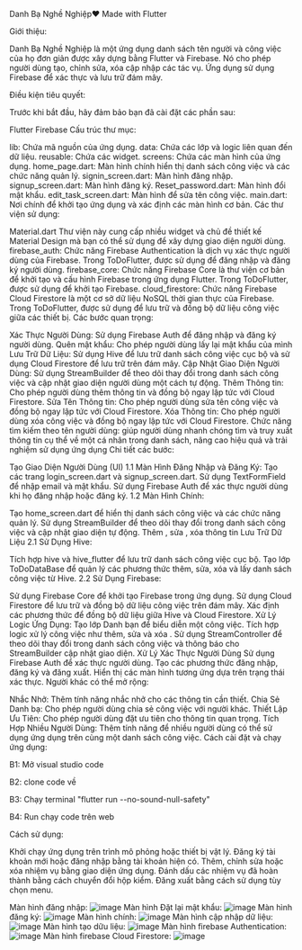 Danh Bạ Nghề Nghiệp❤️ Made with Flutter

Giới thiệu:

Danh Bạ Nghề Nghiệp là một ứng dụng danh sách tên người và công việc của họ đơn giản được xây dựng bằng Flutter và Firebase. Nó cho phép người dùng tạo, chỉnh sửa, xóa cập nhập các tác vụ. Ứng dụng sử dụng Firebase để xác thực và lưu trữ đám mây.

Điều kiện tiêu quyết:

Trước khi bắt đầu, hãy đảm bảo bạn đã cài đặt các phần sau:

Flutter
Firebase
Cấu trúc thư mục:

lib: Chứa mã nguồn của ứng dụng.
data: Chứa các lớp và logic liên quan đến dữ liệu.
reusable: Chứa các widget.
screens: Chứa các màn hình của ứng dụng.
home_page.dart: Màn hình chính hiển thị danh sách công việc và các chức năng quản lý.
signin_screen.dart: Màn hình đăng nhập.
signup_screen.dart: Màn hình đăng ký.
Reset_password.dart: Màn hình đổi mật khẩu.
edit_task_screen.dart: Màn hình để sửa tên công việc.
main.dart: Nơi chính để khởi tạo ứng dụng và xác định các màn hình cơ bản.
Các thư viện sử dụng:

Material.dart Thư viện này cung cấp nhiều widget và chủ đề thiết kế Material Design mà bạn có thể sử dụng để xây dựng giao diện người dùng.
firebase_auth: Chức năng Firebase Authentication là dịch vụ xác thực người dùng của Firebase. Trong ToDoFlutter, được sử dụng để đăng nhập và đăng ký người dùng.
firebase_core: Chức năng Firebase Core là thư viện cơ bản để khởi tạo và cấu hình Firebase trong ứng dụng Flutter. Trong ToDoFlutter, được sử dụng để khởi tạo Firebase.
cloud_firestore: Chức năng Firebase Cloud Firestore là một cơ sở dữ liệu NoSQL thời gian thực của Firebase. Trong ToDoFlutter, được sử dụng để lưu trữ và đồng bộ dữ liệu công việc giữa các thiết bị.
Các bước quan trọng:

Xác Thực Người Dùng: Sử dụng Firebase Auth để đăng nhập và đăng ký người dùng.
Quên mật khẩu: Cho phép người dùng lấy lại mật khẩu của mình
Lưu Trữ Dữ Liệu: Sử dụng Hive để lưu trữ danh sách công việc cục bộ và sử dụng Cloud Firestore để lưu trữ trên đám mây.
Cập Nhật Giao Diện Người Dùng: Sử dụng StreamBuilder để theo dõi thay đổi trong danh sách công việc và cập nhật giao diện người dùng một cách tự động.
Thêm Thông tin: Cho phép người dùng thêm thông tin và đồng bộ ngay lập tức với Cloud Firestore.
Sửa Tên Thông tin: Cho phép người dùng sửa tên công việc và đồng bộ ngay lập tức với Cloud Firestore.
Xóa Thông tin: Cho phép người dùng xóa công việc và đồng bộ ngay lập tức với Cloud Firestore.
Chức năng tìm kiếm theo tên người dùng: giúp người dùng nhanh chóng tìm và truy xuất thông tin cụ thể về một cá nhân trong danh sách, nâng cao hiệu quả và trải nghiệm sử dụng ứng dụng
Chi tiết các bước:

Tạo Giao Diện Người Dùng (UI) 1.1 Màn Hình Đăng Nhập và Đăng Ký:
Tạo các trang login_screen.dart và signup_screen.dart.
Sử dụng TextFormField để nhập email và mật khẩu.
Sử dụng Firebase Auth để xác thực người dùng khi họ đăng nhập hoặc đăng ký.
1.2 Màn Hình Chính:

Tạo home_screen.dart để hiển thị danh sách công việc và các chức năng quản lý.
Sử dụng StreamBuilder để theo dõi thay đổi trong danh sách công việc và cập nhật giao diện tự động.
Thêm , sửa , xóa thông tin
Lưu Trữ Dữ Liệu
2.1 Sử Dụng Hive:

Tích hợp hive và hive_flutter để lưu trữ danh sách công việc cục bộ.
Tạo lớp ToDoDataBase để quản lý các phương thức thêm, sửa, xóa và lấy danh sách công việc từ Hive.
2.2 Sử Dụng Firebase:

Sử dụng Firebase Core để khởi tạo Firebase trong ứng dụng.
Sử dụng Cloud Firestore để lưu trữ và đồng bộ dữ liệu công việc trên đám mây.
Xác định các phương thức để đồng bộ dữ liệu giữa Hive và Cloud Firestore.
Xử Lý Logic Ứng Dụng:
Tạo lớp Danh bạn để biểu diễn một công việc.
Tích hợp logic xử lý công việc như thêm, sửa và xóa .
Sử dụng StreamController để theo dõi thay đổi trong danh sách công việc và thông báo cho StreamBuilder cập nhật giao diện.
Xử Lý Xác Thực Người Dùng
Sử dụng Firebase Auth để xác thực người dùng.
Tạo các phương thức đăng nhập, đăng ký và đăng xuất.
Hiển thị các màn hình tương ứng dựa trên trạng thái xác thực.
Người khác có thể mở rộng:

Nhắc Nhở: Thêm tính năng nhắc nhở cho các thông tin cần thiết.
Chia Sẻ Danh bạ: Cho phép người dùng chia sẻ công việc với người khác.
Thiết Lập Ưu Tiên: Cho phép người dùng đặt ưu tiên cho thông tin quan trọng.
Tích Hợp Nhiều Người Dùng: Thêm tính năng để nhiều người dùng có thể sử dụng ứng dụng trên cùng một danh sách công việc.
Cách cài đặt và chạy ứng dụng:

B1: Mở visual studio code

B2: clone code về

B3: Chạy terminal "flutter run --no-sound-null-safety"

B4: Run chạy code trên web

Cách sử dụng:

Khởi chạy ứng dụng trên trình mô phỏng hoặc thiết bị vật lý.
Đăng ký tài khoản mới hoặc đăng nhập bằng tài khoản hiện có.
Thêm, chỉnh sửa hoặc xóa nhiệm vụ bằng giao diện ứng dụng.
Đánh dấu các nhiệm vụ đã hoàn thành bằng cách chuyển đổi hộp kiểm.
Đăng xuất bằng cách sử dụng tùy chọn menu.

Màn hình đăng nhập:
![image](https://github.com/anhphanck/btl-flutter/assets/139940254/553f4fbf-3bea-4296-83ed-6dd1a93993cc)
Màn hình Đặt lại mật khẩu:
![image](https://github.com/anhphanck/btl-flutter/assets/139940254/1bb5554b-e0b3-4401-a09b-a44d1e6c261c)
Màn hình đăng ký:
![image](https://github.com/anhphanck/btl-flutter/assets/139940254/dca01b1c-83d8-4a24-9c72-ee8839a1a921)
Màn hình chính:
![image](https://github.com/anhphanck/btl-flutter/assets/139940254/d92443c5-082e-4d9c-9483-61fdf4912e24)
Màn hình cập nhập dữ liệu:
![image](https://github.com/anhphanck/btl-flutter/assets/139940254/cfd14765-9892-46e4-afaf-dde9fd72a399)
Màn hình tạo dữu liệu:
![image](https://github.com/anhphanck/btl-flutter/assets/139940254/c56292dd-d3d3-4bda-a948-fc2fec3737bc)
Màn hình firebase Authentication:
![image](https://github.com/anhphanck/btl-flutter/assets/139940254/040a1452-9b03-4245-ad86-cb14d38b02c7)
Màn hình firebase Cloud Firestore:
![image](https://github.com/anhphanck/btl-flutter/assets/139940254/93d1c89f-db99-4503-b9e3-940420a302e8)
